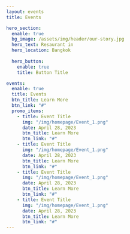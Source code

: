 ```yaml
---
layout: events
title: Events

hero_section:
  enable: true
  bg_image: /assets/img/header/our-story.jpg
  hero_text: Resaurant in
  hero_location: Bangkok
  
  hero_button:
    enable: true
    title: Button Title

events:
  enable: true 
  title: Events
  btn_title: Learn More
  btn_link: "#" 
  promo_items:
    - title: Event Title
      img: "/img/homepage/Event_1.png"
      date: April 28, 2023
      btn_title: Learn More
      btn_link: "#"
    - title: Event Title
      img: "/img/homepage/Event_1.png"
      date: April 28, 2023
      btn_title: Learn More
      btn_link: "#"
    - title: Event Title
      img: "/img/homepage/Event_1.png"
      date: April 28, 2023
      btn_title: Learn More
      btn_link: "#"
    - title: Event Title
      img: "/img/homepage/Event_1.png"
      date: April 28, 2023
      btn_title: Learn More
      btn_link: "#"
---
```

